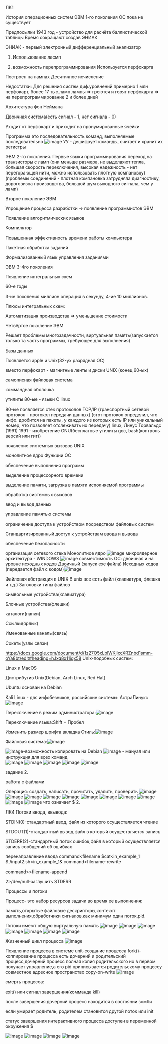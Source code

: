 ЛК1

История операционных систем ЭВМ 1-го поколения ОС пока не существует

Предпосылки 1943 год - устройство для расчёта баллистической таблицы Время сокращают создав ЭНИАК

ЭНИАК - первый электронный дифференциальный анализатор

1. Использование ласмп

3. возможность перепрограммирования Используется перфокарта

Построен на лампах Десятичное исчисление

Недостатки: Для решения систем диф.уровнений примерно 1 млн перфокарт, более 17 тыс.ламп лампы => греются и горят перфокарта => на перепрограммирование 2 и более дней

Архитектура фон Неймана

Двоичная система(есть сигнал - 1, нет сигнала - 0)

Уходит от перфокарт и приходит на пронумированные ячейки

Программа это последовательность команд, выполняемые последовательно ![image](https://user-images.githubusercontent.com/97913101/216907621-a5f74f8d-e820-404d-adea-8f6de9ba1e28.png) УУ - дешифрует команды, считает и хранит их регистры

ЭВМ 2-го поколения. Первые языки программирования переход на транзисторы с ламп (они меньше размера, не выделаяют тепла, большая скорость переключения, высокая надежность - нет перегорающей нити, можно использовать плотную компановку) (проблемы соединений - плотная компановка затрудняла диагностику, дороговизна производства, большой шум выходного сигнала, чем у ламп)


Второе поколение ЭВМ

Упрощение процесса разработки => появление программистов ЭВМ

 Появление алгоритмических языков
 
 Компилятор
 
Повышенная эффективность времени работы компьютера

 Пакетная обработка заданий
 
 Формализованный язык управления заданиями
 
ЭВМ 3-4го поколения

Появление интегральных схем

60-е годы

3-ие поколения миллион операция в секунду, 4-ие 10 миллионов.

Плюсы интегральных схем:

 Автоматизация производства => уменьшение стоимости
 
Четвёртое поколение ЭВМ

Решает проблемы многозадачности, виртуальная память(запускается только та часть программы, требующее для выполнения)

Базы данных

Появляется apple и Unix(32-ух разрядная ОС)

вместо перфокарт - магнитные ленты и диски UNIX (конец 60-ых)

самописная файловая система

коммандная оболочка

утилиты 80-ые - языки С linux

80-ые появляется стек протоколов TCP/IP (транспортный сетевой протокол - протокол передачи данных) (этот протокол определил, что инфо. дробится на пакеты, у каждого из которых есть IP или уникальный номер, что позволяет отслеживать их передачу) linux, Линус Торвальдс (1991) 1991 - изобретение GNU(бесплатные утилиты gcc, bash(контроль версий или гит))

появление системных вызовов UNIX

монолитное ядро Функции ОС


обеспечение выполнения программ

выделение процессорного времени

выделение памяти, загрузка в памяти исполняемой программы

обработка системных вызовов

ввод и вывод данных

управление памятью системы

ограничение доступа к устройством посредством файловых систем

Стандартизированный доступ к устройствам ввода и вывода

обеспечение безопасности

организация сетевого стека Монолитное ядро ![image](https://user-images.githubusercontent.com/97913101/216907874-3f0def0a-9271-4b01-beda-bc10734ca0ff.png) микроядерное архитектура - WINDOWS ![image](https://user-images.githubusercontent.com/97913101/216908010-473dba25-a004-4b5d-bb4a-b6d33a00004b.png) совместимость ОС: двоичная и на уровне исходных кодов Двоичный (запуск exe файла) Исходных кодов (передается файл с кодом)![image](https://user-images.githubusercontent.com/97913101/216908201-8bd0f4a9-1b65-4c04-a754-02ba1c8c5f14.png)

Файловая абстракция в UNIX В unix все есть файл (клавиатура, флешка и т.д.) Заголовки типы файлов

символьные устройства(клавиатура)

Блочные устройства(флешки)

каталоги(папки)

Ссылки(ярлык)

Именованные каналы(связь)


Сокеты(узлы связи)

https://docs.google.com/document/d/1z27O5xLblWKjIxcXRZnbd1smm-oYa8bt/edit#heading=h.lxq8x11igx58 Unix-подобных систем:

Linux и MacOS

Дистрибутив Unix(Debian, Arch Linux, Red Hat)

Ubuntu основан на Debian

Kali Linux - для инфобезников, российские системы: АстраЛинукс ![image](https://user-images.githubusercontent.com/97913101/216908329-4bf2f398-f744-4819-bca1-33a22742a302.png)

Переключение в режим администратора:![image](https://user-images.githubusercontent.com/97913101/216908388-4998c0cd-4f69-4a8d-a548-e834ef4f4015.png)

Переключение языка:Shift + Пробел

Изменить размер шрифта вкладка Стиль:![image](https://user-images.githubusercontent.com/97913101/216908482-0d556a02-7053-41ee-975e-e3e7a4c136eb.png)

Файловая система:![image](https://user-images.githubusercontent.com/97913101/216908664-01b8d3a1-1f25-4380-9503-4ddfbd0ccd07.png)

![image](https://user-images.githubusercontent.com/97913101/216908783-28ec4b71-b98e-4965-ba1f-68571fc8c3e5.png)-возможность копировать на Debian ![image](https://user-images.githubusercontent.com/97913101/216909192-13b0c26b-b069-4d81-9c53-09fcc8e0e1e2.png) - мануал или инструкция для всех команд  
![image](https://user-images.githubusercontent.com/97913101/216909492-6a43aeb4-8dfb-4284-9aac-e31d41048b0d.png)
![image](https://user-images.githubusercontent.com/97913101/216909593-c0564d7e-2c0c-4e9e-8cff-c77bde0117e5.png)
![image](https://user-images.githubusercontent.com/97913101/216909693-0ed3f218-01a1-469d-bab8-e4b606f73a70.png)
![image](https://user-images.githubusercontent.com/97913101/216909791-47417fd6-4ef3-45cf-9d19-76885cdbc987.png)
![image](https://user-images.githubusercontent.com/97913101/216909907-069d8e15-97c2-476a-b4e7-7e12e23606b1.png)

задание 2.

работа с файлами

Операция: создать, написать, прочитать, удалить, проверить 
![image](https://user-images.githubusercontent.com/97913101/216910008-bd60cfd0-71fb-4076-9447-9d4935830ab1.png)
![image](https://user-images.githubusercontent.com/97913101/216910081-7dc67bf2-3833-4044-bbf1-11c541b19621.png)
![image](https://user-images.githubusercontent.com/97913101/216910134-978aa7b9-fc33-4e7d-9251-771448b42919.png)
![image](https://user-images.githubusercontent.com/97913101/216910198-18c3457b-dcb3-4807-b275-c574964f74a5.png)
![image](https://user-images.githubusercontent.com/97913101/216910237-252c130b-3e53-4e72-86f6-64dc8ae97ee7.png)
![image](https://user-images.githubusercontent.com/97913101/216910390-5fde6fdd-5ccd-406c-950a-73234a8f7960.png)
![image](https://user-images.githubusercontent.com/97913101/217460161-46d2e37b-ebbf-4e1d-b219-477caefea357.png)
![image](https://user-images.githubusercontent.com/97913101/217460208-7907e361-a68a-43c5-a82a-6d085e36ec18.png)
![image](https://user-images.githubusercontent.com/97913101/217460252-a98e507c-90cf-4d8d-8eca-4231e81144fd.png)
![image](https://user-images.githubusercontent.com/97913101/217460281-be553bf8-d4cc-4082-879b-a18714d77e42.png)
![image](https://user-images.githubusercontent.com/97913101/217460416-01d54fc6-96b1-4113-95fb-bca99270dec3.png)
что означает $ 2.

ЛК4
Потоки ввода, ввывода:

STDIN(0)-стандартный ввод, файл из которого осуществляется чтение

STDOUT(1)-стандартный вывод,файл в который осуществляется запись

STDERR(2)-стандартный поток ошибок,файл в который осуществляется запись сообщений об ошибках

перенаправление ввода command<filename
                                       $cat<in_example_1
                                       $./input2.sh<in_example_1&
command>filename-rewrite 

command>>filename-append

2>/dev/null-заглушить STDERR

Процессы и потоки

Процесс- это набор ресурсов задачи во время ее выполнения:

память,открытые файловые дескрипторы,контекст выполнения,обработчики сигналов,как минимум один поток,pid.

Потоки имеют общую виртуальную память
![image](https://user-images.githubusercontent.com/97913101/217463528-2a542ee2-a12e-4b0e-80d2-84e1dd1a3d71.png)
![image](https://user-images.githubusercontent.com/97913101/217463614-77199431-5df1-418b-a191-2810b2cba61f.png)
![image](https://user-images.githubusercontent.com/97913101/217464165-6d1bed1c-b578-47fe-9ced-ba37b0970387.png)
![image](https://user-images.githubusercontent.com/97913101/217464282-4fc0acf4-0922-4525-ba75-a5f9f6ff1a97.png)
![image](https://user-images.githubusercontent.com/97913101/217464430-51d25537-4bd2-4df5-aa58-e63a835aa843.png)
![image](https://user-images.githubusercontent.com/97913101/217464751-3166bb10-9f3f-46ea-a26f-3b4496bc0229.png)
![image](https://user-images.githubusercontent.com/97913101/217465845-2d1b978b-9557-4292-a738-af95b8465f4c.png)

Жизненный цикл процесса
![image](https://user-images.githubusercontent.com/97913101/217466133-deac82ce-741a-44fb-baf7-01dca5010225.png)

Появление процесса в системе 
unit-создание процесса
fork()-коппирование процесса
есть дочерний и родительский процесс,дочерний процесс полная копия родительского но в первом получает управление,а его pid приписывается родительскому процессу
совместное адресное пространство copy-on-write
![image](https://user-images.githubusercontent.com/97913101/217467512-ff8cced2-42b9-4da1-9f7e-57b2d1e7bf32.png)

смерть процесса:

exit() или сигнал завершения(комманда kill)

после завершения дочерний процесс находится в состоянии зомби

если умирает родитель, родителем становится другой поток или init

статус завершения интерактивного процесса доступен в переменной окружения $

![image](https://user-images.githubusercontent.com/97913101/222657172-58b41f2d-5bbf-4630-afd9-8f7ee4ed1b24.png)
![image](https://user-images.githubusercontent.com/97913101/222657240-1fe1f0fc-f68d-4cc0-94ac-e9b733b918c4.png)
![image](https://user-images.githubusercontent.com/97913101/222657296-f0ff05e6-a4cc-4653-8fb4-e0c9f3455a61.png)
![image](https://user-images.githubusercontent.com/97913101/222657345-bef680cd-6230-44f4-93a0-4d88ff88c41f.png)



